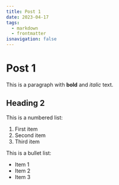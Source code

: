 ```yaml
---
title: Post 1
date: 2023-04-17
tags:
  - markdown
  - frontmatter
isnavigation: false
---
```


# Post 1

This is a paragraph with **bold** and _italic_ text.

## Heading 2

This is a numbered list:

1. First item
2. Second item
3. Third item

This is a bullet list:

- Item 1
- Item 2
- Item 3
